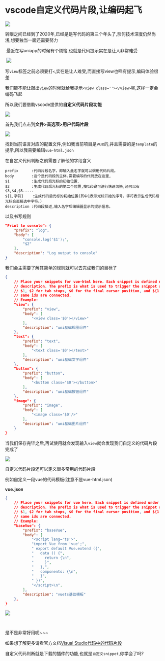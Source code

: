# vscode自定义代码片段,让编码起飞

![](http://www.vkcyan.top/FoDZ3XVV16dPuwbHwTMNuq8qwncB.jpg)



​	转眼之间已经到了2020年,已经是是写代码的第三个年头了,奈何技术深度仍然尚浅,想要独当一面还需要努力

​	最近在写uniapp的时候有个烦恼,也就是代码提示实在是让人非常难受

​	![](http://www.vkcyan.top/FqWvOsbmgPPT3KPBJ9fuJ6kd2Ewv.gif)

写`view`标签之前必须要打`<`,实在是让人难受,而直接写view也咩有提示,编码体验很差



我们能不能让敲出`view`的时候就给我提示`<view class=''></view>`呢,这样一定会编码飞起

所以我们要借助vscode提供的**自定义代码片段功能**

![](http://www.vkcyan.top/FpuY2mvBtKISEp2JNP5w3MWAbkWY.png)

首先我们点击到**文件>首选项>用户代码片段**

![](http://www.vkcyan.top/FkYTY_awInPXaWhVyBBuIJwiPXza.png)

找到当前语言对应的配置文件,例如我当前项目是vue的,并且需要的是`template`的提示,所以我需要编辑`vue-html.json`

在自定义代码判断之前需要了解他的字段含义

```
prefix      :代码片段名字，即输入此名字就可以调用代码片段。
body        :这个是代码段的主体.需要编写的代码放在这里,　　　　　 
$1          :生成代码后光标的初始位置.
$2          :生成代码后光标的第二个位置,按tab键可进行快速切换,还可以有$3,$4,$5.....
${1,字符}    :生成代码后光标的初始位置(其中1表示光标开始的序号，字符表示生成代码后光标会直接选中字符。)
description :代码段描述,输入名字后编辑器显示的提示信息。
```

以及书写规则

```json
"Print to console": {
    "prefix": "log",
    "body": [
        "console.log('$1');",
        "$2"
    ],
    "description": "Log output to console"
}
```

我们会主需要了解其简单的规则就可以去完成我们的目标了

```json
{
	// Place your snippets for vue-html here. Each snippet is defined under a snippet name and has a prefix, body and 
	// description. The prefix is what is used to trigger the snippet and the body will be expanded and inserted. Possible variables are:
	// $1, $2 for tab stops, $0 for the final cursor position, and ${1:label}, ${2:another} for placeholders. Placeholders with the 
	// same ids are connected.
	// Example:
	"view": {
		"prefix": "view",
		"body": [
			"<view class='$0'></view>"
		],
		"description": "uni基础视图组件"
	},
	"text": {
		"prefix": "text",
		"body": [
			"<text class='$0'></text>"
		],
		"description": "uni基础文字组件"
	},
	"button": {
		"prefix": "button",
		"body": [
			"<button class='$0'></button>"
		],
		"description": "uni基础按钮组件"
	},
	"image": {
		"prefix": "image",
		"body": [
			"<image class='$0'/>"
		],
		"description": "uni基础图片组件"
	}
}
```

当我们保存完毕之后,再试使用就会发现输入`view`就会发现我们自定义的代码片段完成了

![](http://www.vkcyan.top/Fr73WvNZBi8zxIc02z2HC6ptLefY.gif)



自定义代码片段还可以定义很多常用的代码片段

例如自定义一段vue的代码模板(注意不是vue-html.json)

**vue.json**

```json
{
	// Place your snippets for vue here. Each snippet is defined under a snippet name and has a prefix, body and 
	// description. The prefix is what is used to trigger the snippet and the body will be expanded and inserted. Possible variables are:
	// $1, $2 for tab stops, $0 for the final cursor position, and ${1:label}, ${2:another} for placeholders. Placeholders with the 
	// same ids are connected.
	// Example:
	"baseVue": {
		"prefix": "baseVue",
		"body": [
			"<script lang='ts'>",
			"import Vue from 'vue';",
			" export default Vue.extend ({",
			"   data () {",
			"     return {\n",
			"     }",
			"   },",
			"   components: {\n",
			"   }",
			" })",
			"</script>\n",
		],
		"description": "vuets基础模板"
	},
}
```

![](http://www.vkcyan.top/Ft3X_oJLM2e5mMPhplc6Dz_FxdNs.gif)

​			

是不是非常好用呢~~~

如果想了解更多请看官方文档[Visual Studio代码中的代码片段](https://code.visualstudio.com/docs/editor/userdefinedsnippets)

自定义代码判断就是下载的插件的功能,也就是`自定义snippet`,你学会了吗?











